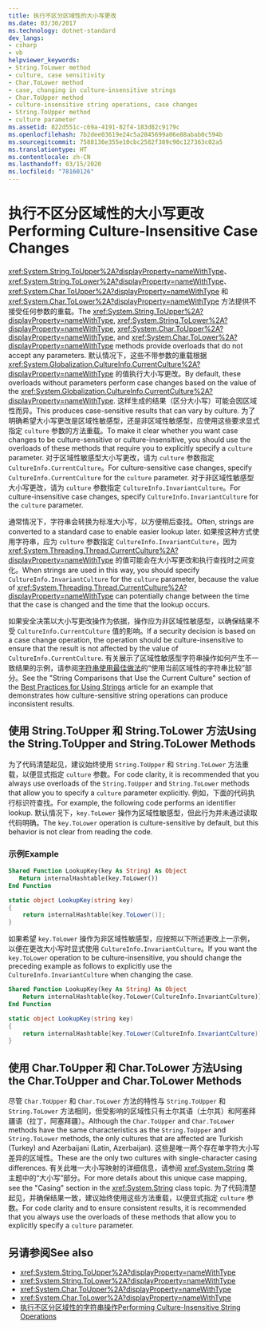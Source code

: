 ```yaml
---
title: 执行不区分区域性的大小写更改
ms.date: 03/30/2017
ms.technology: dotnet-standard
dev_langs:
- csharp
- vb
helpviewer_keywords:
- String.ToLower method
- culture, case sensitivity
- Char.ToLower method
- case, changing in culture-insensitive strings
- Char.ToUpper method
- culture-insensitive string operations, case changes
- String.ToUpper method
- culture parameter
ms.assetid: 822d551c-c69a-4191-82f4-183d82c9179c
ms.openlocfilehash: 7b2dee03619e24c5a2845699a06e88abab0c594b
ms.sourcegitcommit: 7588136e355e10cbc2582f389c90c127363c02a5
ms.translationtype: HT
ms.contentlocale: zh-CN
ms.lasthandoff: 03/15/2020
ms.locfileid: "78160126"
---
```

# <a name="performing-culture-insensitive-case-changes"></a><span data-ttu-id="b974a-102">执行不区分区域性的大小写更改</span><span class="sxs-lookup"><span data-stu-id="b974a-102">Performing Culture-Insensitive Case Changes</span></span>
<span data-ttu-id="b974a-103"><xref:System.String.ToUpper%2A?displayProperty=nameWithType>、<xref:System.String.ToLower%2A?displayProperty=nameWithType>、<xref:System.Char.ToUpper%2A?displayProperty=nameWithType> 和 <xref:System.Char.ToLower%2A?displayProperty=nameWithType> 方法提供不接受任何参数的重载。</span><span class="sxs-lookup"><span data-stu-id="b974a-103">The <xref:System.String.ToUpper%2A?displayProperty=nameWithType>, <xref:System.String.ToLower%2A?displayProperty=nameWithType>, <xref:System.Char.ToUpper%2A?displayProperty=nameWithType>, and <xref:System.Char.ToLower%2A?displayProperty=nameWithType> methods provide overloads that do not accept any parameters.</span></span> <span data-ttu-id="b974a-104">默认情况下，这些不带参数的重载根据 <xref:System.Globalization.CultureInfo.CurrentCulture%2A?displayProperty=nameWithType> 的值执行大小写更改。</span><span class="sxs-lookup"><span data-stu-id="b974a-104">By default, these overloads without parameters perform case changes based on the value of the <xref:System.Globalization.CultureInfo.CurrentCulture%2A?displayProperty=nameWithType>.</span></span> <span data-ttu-id="b974a-105">这样生成的结果（区分大小写）可能会因区域性而异。</span><span class="sxs-lookup"><span data-stu-id="b974a-105">This produces case-sensitive results that can vary by culture.</span></span> <span data-ttu-id="b974a-106">为了明确希望大小写更改是区域性敏感型，还是非区域性敏感型，应使用这些要求显式指定 `culture` 参数的方法重载。</span><span class="sxs-lookup"><span data-stu-id="b974a-106">To make it clear whether you want case changes to be culture-sensitive or culture-insensitive, you should use the overloads of these methods that require you to explicitly specify a `culture` parameter.</span></span> <span data-ttu-id="b974a-107">对于区域性敏感型大小写更改，请为 `culture` 参数指定 `CultureInfo.CurrentCulture`。</span><span class="sxs-lookup"><span data-stu-id="b974a-107">For culture-sensitive case changes, specify `CultureInfo.CurrentCulture` for the `culture` parameter.</span></span> <span data-ttu-id="b974a-108">对于非区域性敏感型大小写更改，请为 `culture` 参数指定 `CultureInfo.InvariantCulture`。</span><span class="sxs-lookup"><span data-stu-id="b974a-108">For culture-insensitive case changes, specify `CultureInfo.InvariantCulture` for the `culture` parameter.</span></span>  
  
 <span data-ttu-id="b974a-109">通常情况下，字符串会转换为标准大小写，以方便稍后查找。</span><span class="sxs-lookup"><span data-stu-id="b974a-109">Often, strings are converted to a standard case to enable easier lookup later.</span></span> <span data-ttu-id="b974a-110">如果按这种方式使用字符串，应为 `culture` 参数指定 `CultureInfo.InvariantCulture`，因为 <xref:System.Threading.Thread.CurrentCulture%2A?displayProperty=nameWithType> 的值可能会在大小写更改和执行查找时之间变化。</span><span class="sxs-lookup"><span data-stu-id="b974a-110">When strings are used in this way, you should specify `CultureInfo.InvariantCulture` for the `culture` parameter, because the value of <xref:System.Threading.Thread.CurrentCulture%2A?displayProperty=nameWithType> can potentially change between the time that the case is changed and the time that the lookup occurs.</span></span>  
  
 <span data-ttu-id="b974a-111">如果安全决策以大小写更改操作为依据，操作应为非区域性敏感型，以确保结果不受 `CultureInfo.CurrentCulture` 值的影响。</span><span class="sxs-lookup"><span data-stu-id="b974a-111">If a security decision is based on a case change operation, the operation should be culture-insensitive to ensure that the result is not affected by the value of `CultureInfo.CurrentCulture`.</span></span> <span data-ttu-id="b974a-112">有关展示了区域性敏感型字符串操作如何产生不一致结果的示例，请参阅[字符串使用最佳做法](../../../docs/standard/base-types/best-practices-strings.md)的“使用当前区域性的字符串比较”部分。</span><span class="sxs-lookup"><span data-stu-id="b974a-112">See the "String Comparisons that Use the Current Culture" section of the [Best Practices for Using Strings](../../../docs/standard/base-types/best-practices-strings.md) article for an example that demonstrates how culture-sensitive string operations can produce inconsistent results.</span></span>  
  
## <a name="using-the-stringtoupper-and-stringtolower-methods"></a><span data-ttu-id="b974a-113">使用 String.ToUpper 和 String.ToLower 方法</span><span class="sxs-lookup"><span data-stu-id="b974a-113">Using the String.ToUpper and String.ToLower Methods</span></span>  
 <span data-ttu-id="b974a-114">为了代码清楚起见，建议始终使用 `String.ToUpper` 和 `String.ToLower` 方法重载，以便显式指定 `culture` 参数。</span><span class="sxs-lookup"><span data-stu-id="b974a-114">For code clarity, it is recommended that you always use overloads of the `String.ToUpper` and `String.ToLower` methods that allow you to specify a `culture` parameter explicitly.</span></span> <span data-ttu-id="b974a-115">例如，下面的代码执行标识符查找。</span><span class="sxs-lookup"><span data-stu-id="b974a-115">For example, the following code performs an identifier lookup.</span></span> <span data-ttu-id="b974a-116">默认情况下，`key.ToLower` 操作为区域性敏感型，但此行为并未通过读取代码明确。</span><span class="sxs-lookup"><span data-stu-id="b974a-116">The `key.ToLower` operation is culture-sensitive by default, but this behavior is not clear from reading the code.</span></span>  
  
### <a name="example"></a><span data-ttu-id="b974a-117">示例</span><span class="sxs-lookup"><span data-stu-id="b974a-117">Example</span></span>  
  
```vb  
Shared Function LookupKey(key As String) As Object  
   Return internalHashtable(key.ToLower())  
End Function  
```  
  
```csharp  
static object LookupKey(string key)
{  
    return internalHashtable[key.ToLower()];  
}  
```  
  
 <span data-ttu-id="b974a-118">如果希望 `key.ToLower` 操作为非区域性敏感型，应按照以下所述更改上一示例，以便在更改大小写时显式使用 `CultureInfo.InvariantCulture`。</span><span class="sxs-lookup"><span data-stu-id="b974a-118">If you want the `key.ToLower` operation to be culture-insensitive, you should change the preceding example as follows to explicitly use the `CultureInfo.InvariantCulture` when changing the case.</span></span>  
  
```vb  
Shared Function LookupKey(key As String) As Object  
    Return internalHashtable(key.ToLower(CultureInfo.InvariantCulture))  
End Function  
```  
  
```csharp  
static object LookupKey(string key)
{  
    return internalHashtable[key.ToLower(CultureInfo.InvariantCulture)];  
}  
```  
  
## <a name="using-the-chartoupper-and-chartolower-methods"></a><span data-ttu-id="b974a-119">使用 Char.ToUpper 和 Char.ToLower 方法</span><span class="sxs-lookup"><span data-stu-id="b974a-119">Using the Char.ToUpper and Char.ToLower Methods</span></span>  
 <span data-ttu-id="b974a-120">尽管 `Char.ToUpper` 和 `Char.ToLower` 方法的特性与 `String.ToUpper` 和 `String.ToLower` 方法相同，但受影响的区域性只有土尔其语（土尔其）和阿塞拜疆语（拉丁，阿塞拜疆）。</span><span class="sxs-lookup"><span data-stu-id="b974a-120">Although the `Char.ToUpper` and `Char.ToLower` methods have the same characteristics as the `String.ToUpper` and `String.ToLower` methods, the only cultures that are affected are Turkish (Turkey) and Azerbaijani (Latin, Azerbaijan).</span></span> <span data-ttu-id="b974a-121">这些是唯一两个存在单字符大小写差异的区域性。</span><span class="sxs-lookup"><span data-stu-id="b974a-121">These are the only two cultures with single-character casing differences.</span></span> <span data-ttu-id="b974a-122">有关此唯一大小写映射的详细信息，请参阅 <xref:System.String> 类主题中的“大小写”部分。</span><span class="sxs-lookup"><span data-stu-id="b974a-122">For more details about this unique case mapping, see the "Casing" section in the <xref:System.String> class topic.</span></span> <span data-ttu-id="b974a-123">为了代码清楚起见，并确保结果一致，建议始终使用这些方法重载，以便显式指定 `culture` 参数。</span><span class="sxs-lookup"><span data-stu-id="b974a-123">For code clarity and to ensure consistent results, it is recommended that you always use the overloads of these methods that allow you to explicitly specify a `culture` parameter.</span></span>  
  
## <a name="see-also"></a><span data-ttu-id="b974a-124">另请参阅</span><span class="sxs-lookup"><span data-stu-id="b974a-124">See also</span></span>

- <xref:System.String.ToUpper%2A?displayProperty=nameWithType>
- <xref:System.String.ToLower%2A?displayProperty=nameWithType>
- <xref:System.Char.ToUpper%2A?displayProperty=nameWithType>
- <xref:System.Char.ToLower%2A?displayProperty=nameWithType>
- [<span data-ttu-id="b974a-125">执行不区分区域性的字符串操作</span><span class="sxs-lookup"><span data-stu-id="b974a-125">Performing Culture-Insensitive String Operations</span></span>](../../../docs/standard/globalization-localization/performing-culture-insensitive-string-operations.md)
